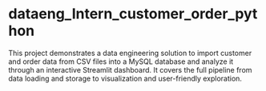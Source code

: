 # dataeng_Intern_customer_order_python
This project demonstrates a data engineering solution to import customer and order data from CSV files into a MySQL database and analyze it through an interactive Streamlit dashboard. It covers the full pipeline from data loading and storage to visualization and user-friendly exploration.
